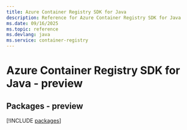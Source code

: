 ```yaml
---
title: Azure Container Registry SDK for Java
description: Reference for Azure Container Registry SDK for Java
ms.date: 09/16/2025
ms.topic: reference
ms.devlang: java
ms.service: container-registry
---
```

# Azure Container Registry SDK for Java - preview
## Packages - preview
[!INCLUDE [packages](container-registry-index.md)]